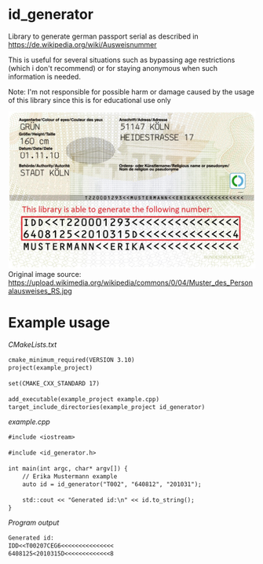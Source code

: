 # id_generator
Library to generate german passport serial as described in https://de.wikipedia.org/wiki/Ausweisnummer

This is useful for several situations such as bypassing age restrictions (which i don't recommend) or for staying anonymous when such information is needed.

Note:
I'm not responsible for possible harm or damage caused by the usage of this library since this is for educational use only

![alt text](id.jpg)
Original image source: https://upload.wikimedia.org/wikipedia/commons/0/04/Muster_des_Personalausweises_RS.jpg

# Example usage
*CMakeLists.txt*
```
cmake_minimum_required(VERSION 3.10)
project(example_project)

set(CMAKE_CXX_STANDARD 17)

add_executable(example_project example.cpp)
target_include_directories(example_project id_generator)
```

*example.cpp*
```
#include <iostream>

#include <id_generator.h>

int main(int argc, char* argv[]) {
    // Erika Mustermann example
    auto id = id_generator("T002", "640812", "201031");
    
    std::cout << "Generated id:\n" << id.to_string();
}
```

*Program output*
```
Generated id:
IDD<<T00207CEG6<<<<<<<<<<<<<<<
6408125<2010315D<<<<<<<<<<<<<8
```
